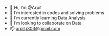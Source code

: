- 👋 Hi, I’m @Arpit
- 👀 I’m interested in codes and solving problems
- 🌱 I’m currently learning Data Analysis
- 💞️ I’m looking to collaborate on Data
- 📫 arpit.j303@gmail.com

<!---
Arpit303/Arpit303 is a ✨ special ✨ repository because its `README.md` (this file) appears on your GitHub profile.
You can click the Preview link to take a look at your changes.
--->

